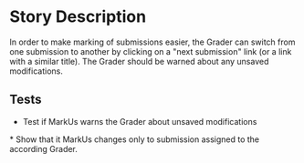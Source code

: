 Story Description
=================

In order to make marking of submissions easier, the Grader can switch from one submission to another by clicking on a "next submission" link (or a link with a similar title). The Grader should be warned about any unsaved modifications.

Tests
-----

-   Test if MarkUs warns the Grader about unsaved modifications

\* Show that it MarkUs changes only to submission assigned to the according Grader.
